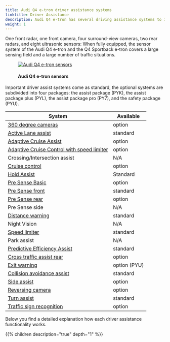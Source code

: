 ```yaml
---
title: Audi Q4 e-tron driver assistance systems
linktitle: Driver Assistance
description: Audi Q4 e-tron has several driving assistance systems to increase safety and make every drive more comfortable.
weight: 1
---
```

<!-- markdownlint-disable MD033 -->
 One front radar, one front camera, four surround-view cameras, two rear radars, and eight ultrasonic sensors: When fully equipped, the sensor system of the Audi Q4 e-tron and the Q4 Sportback e-tron covers a large sensing field and a large number of traffic situations.
 
 <figure>
    <a href="https://media.electrichasgoneaudi.net/multimedia/models/q4-e-tron/technology/drivingassistance/sensors.jpg">
        <img src="https://media.electrichasgoneaudi.net/multimedia/models/q4-e-tron/technology/drivingassistance/sensorss.jpg"
        alt="Audi Q4 e-tron sensors" title="Audi Q4 e-tron sensors">
    </a>
    <figcaption><h4>Audi Q4 e-tron sensors</h4></figcaption>
</figure>
 
Important driver assist systems come as standard, the optional systems are subdivided into four packages: the assist package (PYK), the assist package plus (PYL), the assist package pro (PY7), and the safety package (PYU).

| **System**    | **Available** |
| ----------- | ----------- |
| [360 degree cameras](360camera) | option |
| [Active Lane assist](activelaneassist) | standard |
| [Adaptive Cruise Assist](adaptivecruiseassist) | option |
| [Adaptive Cruise Control with speed limiter](adaptivecruisecontrol) | option |
| Crossing/Intersection assist | N/A |
| [Cruise control](cruisecontrol) | option |
| [Hold Assist](holdassist) | Standard |
| [Pre Sense Basic](presensebasic) | option |
| [Pre Sense front](presensefront) | standard |
| [Pre Sense rear](presenserear) | option |
| Pre Sense side | N/A |
| [Distance warning](distancewarning) | standard |
| Night Vision | N/A |
| [Speed limiter](speedlimiter) | standard |
| Park assist | N/A |
| [Predictive Efficiency Assist](predictiveefficiencyassist) | standard || [Predictive Efficiency Assist](predictiveefficiencyassist) | standard |
| [Cross traffic assist rear](crosstrafficassistrear) | option |
| [Exit warning](exitwarning) | option (PYU) |
| [Collision avoidance assist](collisionavoidanceassist) | standard |
| [Side assist](sideassist) | option |
| [Reversing camera](reversingcamera) | option |
| [Turn assist](turnassist) | standard |
| [Traffic sign recognition](trafficsignrecognition) | option |

 Below you find a detailed explanation how each driver assistance functionality works.

{{% children description="true" depth="1" %}}
